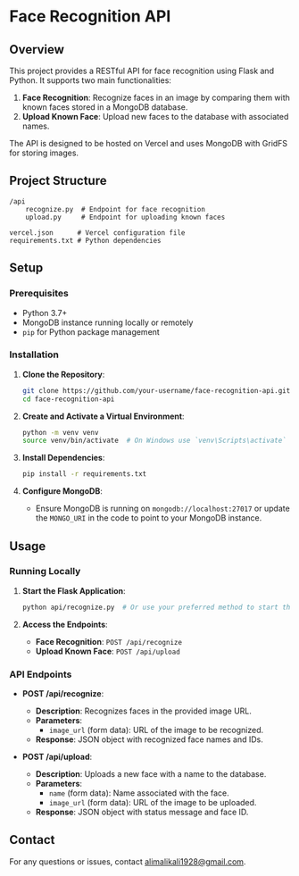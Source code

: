 ﻿

# Face Recognition API

## Overview

This project provides a RESTful API for face recognition using Flask and Python. It supports two main functionalities:

1. **Face Recognition**: Recognize faces in an image by comparing them with known faces stored in a MongoDB database.
2. **Upload Known Face**: Upload new faces to the database with associated names.

The API is designed to be hosted on Vercel and uses MongoDB with GridFS for storing images.

## Project Structure

```
/api
    recognize.py  # Endpoint for face recognition
    upload.py     # Endpoint for uploading known faces

vercel.json      # Vercel configuration file
requirements.txt # Python dependencies
```

## Setup

### Prerequisites

- Python 3.7+
- MongoDB instance running locally or remotely
- `pip` for Python package management

### Installation

1. **Clone the Repository**:
    ```bash
    git clone https://github.com/your-username/face-recognition-api.git
    cd face-recognition-api
    ```

2. **Create and Activate a Virtual Environment**:
    ```bash
    python -m venv venv
    source venv/bin/activate  # On Windows use `venv\Scripts\activate`
    ```

3. **Install Dependencies**:
    ```bash
    pip install -r requirements.txt
    ```

4. **Configure MongoDB**:
   - Ensure MongoDB is running on `mongodb://localhost:27017` or update the `MONGO_URI` in the code to point to your MongoDB instance.

## Usage

### Running Locally

1. **Start the Flask Application**:
    ```bash
    python api/recognize.py  # Or use your preferred method to start the Flask app
    ```

2. **Access the Endpoints**:
   - **Face Recognition**: `POST /api/recognize`
   - **Upload Known Face**: `POST /api/upload`

### API Endpoints

- **POST /api/recognize**:
    - **Description**: Recognizes faces in the provided image URL.
    - **Parameters**:
      - `image_url` (form data): URL of the image to be recognized.
    - **Response**: JSON object with recognized face names and IDs.

- **POST /api/upload**:
    - **Description**: Uploads a new face with a name to the database.
    - **Parameters**:
      - `name` (form data): Name associated with the face.
      - `image_url` (form data): URL of the image to be uploaded.
    - **Response**: JSON object with status message and face ID.

## Contact

For any questions or issues, contact [alimalikali1928@gmail.com](mailto:your-email@example.com).


